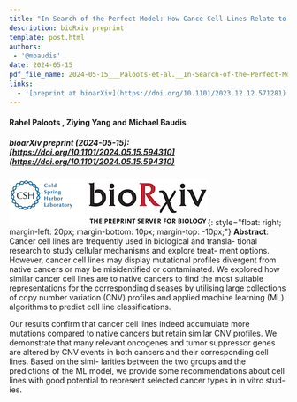 ```yaml
---
title: "In Search of the Perfect Model: How Cance Cell Lines Relate to Native Cancers"
description: bioRxiv preprint
template: post.html 
authors:
 - '@mbaudis'
date: 2024-05-15
pdf_file_name: 2024-05-15___Paloots-et-al.__In-Search-of-the-Perfect-Model---How-Cancer-Cell-Lines-Relate-to-Native-Cancers__bioRxiv.pdf
links:
  - '[preprint at bioarXiv](https://doi.org/10.1101/2023.12.12.571281)'
---
```


#### Rahel Paloots , Ziying Yang and Michael Baudis
##### bioarXiv preprint (2024-05-15): [https://doi.org/10.1101/2024.05.15.594310](https://doi.org/10.1101/2024.05.15.594310)

![biorXiv logo](/img/logo_biorXiv.jpg){: style="float: right; margin-left: 20px; margin-bottom: 10px; margin-top: -10px;"}
**Abstract**: Cancer cell lines are frequently used in biological and transla-
tional research to study cellular mechanisms and explore treat-
ment options. However, cancer cell lines may display mutational
profiles divergent from native cancers or may be misidentified
or contaminated. We explored how similar cancer cell lines are
to native cancers to find the most suitable representations for
the corresponding diseases by utilising large collections of copy
number variation (CNV) profiles and applied machine learning
(ML) algorithms to predict cell line classifications.<!--more-->


Our results confirm that cancer cell lines indeed accumulate
more mutations compared to native cancers but retain similar
CNV profiles. We demonstrate that many relevant oncogenes
and tumor suppressor genes are altered by CNV events in both
cancers and their corresponding cell lines. Based on the simi-
larities between the two groups and the predictions of the ML
model, we provide some recommendations about cell lines with
good potential to represent selected cancer types in in vitro stud-
ies.

